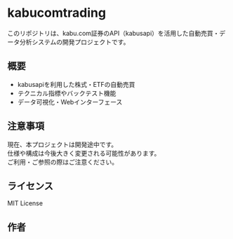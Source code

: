 # kabucomtrading

このリポジトリは、kabu.com証券のAPI（kabusapi）を活用した自動売買・データ分析システムの開発プロジェクトです。

## 概要

- kabusapiを利用した株式・ETFの自動売買
- テクニカル指標やバックテスト機能
- データ可視化・Webインターフェース

## 注意事項

現在、本プロジェクトは開発途中です。  
仕様や構成は今後大きく変更される可能性があります。  
ご利用・ご参照の際はご注意ください。

## ライセンス

MIT License

## 作者